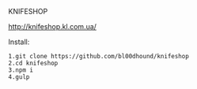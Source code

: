 KNIFESHOP

http://knifeshop.kl.com.ua/

Install:

	1.git clone https://github.com/bl00dhound/knifeshop
	2.cd knifeshop
	3.npm i
	4.gulp
